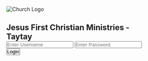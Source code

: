 <html lang="en">
<head>
  <meta charset="UTF-8">
  <meta name="viewport" content="width=device-width, initial-scale=1.0">
  <title>JFCM Taytay Login</title>
  <style>
    * { box-sizing: border-box; margin: 0; padding: 0; }

   body {
  font-family: 'Segoe UI', sans-serif;
  height: 100vh;
  display: flex;
  justify-content: center;
  align-items: center;
  /* Fade effect from top (transparent) to bottom (dark) */
  background: linear-gradient(to bottom, rgba(0,0,0,0.2), rgba(0,0,0,0.7)),
              url('https://scontent.fmnl17-4.fna.fbcdn.net/v/t39.30808-6/476758085_1025079269656180_1508840151996929921_n.jpg?_nc_cat=105&ccb=1-7&_nc_sid=cc71e4&_nc_ohc=_ReU3GkJs5AQ7kNvwFJtgKv&_nc_oc=AdlPpscxYoBe9g4Dae6SXd8SP9S1_ioA207PYbYorCAA2QByrjCRxwWvleUdvUgoz7A&_nc_zt=23&_nc_ht=scontent.fmnl17-4.fna&_nc_gid=IJs6CRB_3-4tiip30yaB-Q&oh=00_AfUaAJAsEM1bu2MGoqc3nHFzGJXwRrAhdjpIYEt8dadGmQ&oe=68BB3577') 
              no-repeat center center/cover;
  position: relative;
}


    .login-box {
      position: relative;
      background: rgba(255,255,255,0.97);
      padding: 60px 50px;
      border-radius: 30px;
      width: 500px;
      max-width: 95%;
      text-align: center;
      box-shadow: 0 15px 50px rgba(0,0,0,0.5);
      animation: fadeIn 1s ease-in-out;
    }

    .login-box img {
      width: 130px;
      border-radius: 50%;
      margin-bottom: 30px;
      border: 4px solid #2e7d32;
    }

    .login-box h2 {
      margin-bottom: 30px;
      color: #2e7d32;
      font-size: 1.6rem;
    }

    input {
      width: 95%;
      padding: 16px;
      margin: 12px 0;
      border: 1px solid #ccc;
      border-radius: 15px;
      outline: none;
      font-size: 1.1rem;
      transition: 0.3s;
    }

    input:focus {
      border-color: #2e7d32;
      box-shadow: 0 0 12px rgba(46,125,50,0.6);
    }

    button {
      background: #2e7d32;
      color: white;
      border: none;
      padding: 16px;
      border-radius: 15px;
      cursor: pointer;
      width: 100%;
      font-size: 1.1rem;
      transition: 0.3s;
      margin-top: 16px;
    }

    button:hover {
      background: #14532d;
      box-shadow: 0 8px 20px rgba(0,0,0,0.4);
    }

    .error {
      color: red;
      margin-top: 15px;
      font-size: 1rem;
    }

    @keyframes fadeIn {
      from { opacity: 0; transform: scale(0.9); }
      to { opacity: 1; transform: scale(1); }
    }

    @media (max-width: 600px) {
      .login-box {
        padding: 40px 30px;
        width: 90%;
      }

      .login-box h2 {
        font-size: 1.4rem;
      }

      input {
        padding: 14px;
        font-size: 1rem;
      }

      button {
        padding: 14px;
        font-size: 1rem;
      }
    }
  </style>
</head>
<body>
  <div class="login-box">
    <img src="https://scontent.fmnl17-2.fna.fbcdn.net/v/t39.30808-6/308986411_456853616478751_1968050896292484962_n.jpg?_nc_cat=111&ccb=1-7&_nc_sid=6ee11a&_nc_ohc=KYLR5qPUdN8Q7kNvwEtYLxe&_nc_oc=Adm9YssLgmfDb3dkGA-y2GF8Idhar6DGOMVCPmB-MmrLYbcrDGD5_Gp68OkMSw77Xe8&_nc_zt=23&_nc_ht=scontent.fmnl17-2.fna&_nc_gid=94tWQNsBobMYJ2tzhQsICQ&oh=00_AfW0xSXiqsnlYACcQLG5C6amQnD7TFE55wLalfduIc-yNA&oe=68BB1ADC" alt="Church Logo">
    <h2>Jesus First Christian Ministries - Taytay</h2>
    <input type="text" id="username" placeholder="Enter Username">
    <input type="password" id="password" placeholder="Enter Password">
    <button onclick="login()">Login</button>
    <p class="error" id="error-message"></p>
  </div>

  <script>
    // Array of dummy users
    const users = [
      { username: "user1", password: "pass123!#" },
      { username: "user2", password: "465pass!#" },
      { username: "user3", password: "welcome3!#" },
      { username: "user4", password: "secret4!#" },
      { username: "user5", password: "qwerty5!#" },
      { username: "user6", password: "mypass6!#" },
      { username: "user7", password: "login777!#" },
      { username: "user8", password: "testpass8!#" },
      { username: "user9", password: "9password!#" },
      { username: "user10", password: "admin10!#" }
    ];

    function login() {
      const username = document.getElementById("username").value;
      const password = document.getElementById("password").value;
      const validUser = users.find(user => user.username === username && user.password === password);

      if (validUser) {
        window.location.href = "https://drive.google.com/drive/folders/1JVhwUR3sxIftN5s0PMC8SIJl8MtVVO8i?usp=sharing";
      } else {
        document.getElementById("error-message").textContent = "Invalid username or password!";
      }
    }
  </script>
</body>
</html>
